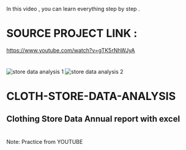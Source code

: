 In this video , you can learn everything step by step .
#
# SOURCE PROJECT LINK :
https://www.youtube.com/watch?v=gTK5rNhWJyA
#
![store data analysis 1](https://user-images.githubusercontent.com/101013518/233944447-ab026b76-535f-4bac-a63d-fa5150ebaa58.png)
![store data analysis 2](https://user-images.githubusercontent.com/101013518/233944458-5005216a-e4b5-43ab-ac2e-2fa3ef5003dd.png)
# CLOTH-STORE-DATA-ANALYSIS
## Clothing Store Data Annual report with excel
# 
Note: Practice from YOUTUBE 
